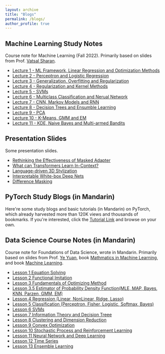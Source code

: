```yaml
---
layout: archive
title: "Blogs"
permalink: /blogs/
author_profile: true
---
```


<h2> Machine Learning Study Notes </h2>

Course note for Machine Learning (Fall 2022). Primarily based on slides from Prof. <a href="https://vatsalsharan.github.io/">Vatsal Sharan</a>. <br>
<ul>
    <li> <a href="https://weijingmin2000.github.io/files/Lecture 1 - ML Framework, Linear Regression and Optimization Methods.pdf">Lecture 1 - ML Framework, Linear Regression and Optimization Methods</a> </li>
    <li> <a href="https://weijingmin2000.github.io/files/Lecture 2 - Perceptron and Logistic Regression.pdf">Lecture 2 - Perceptron and Logistic Regression</a> </li>
    <li> <a href="https://weijingmin2000.github.io/files/Lecture 3 - Generalization, Overfitting and Regularization.pdf">Lecture 3 - Generalization, Overfitting and Regularization</a> </li>
    <li> <a href="https://weijingmin2000.github.io/files/Lecture 4 - Regularization and Kernel Methods.pdf">Lecture 4 - Regularization and Kernel Methods</a> </li>
    <li> <a href="https://weijingmin2000.github.io/files/Lecture 5 - SVMs.pdf">Lecture 5 - SVMs</a> </li>
    <li> <a href="https://weijingmin2000.github.io/files/Lecture 6 - Multiclass Classification and Nerual Network.pdf">Lecture 6 - Multiclass Classification and Nerual Network</a> </li>
    <li> <a href="https://weijingmin2000.github.io/files/Lecture 7 - CNN, Markov Models and RNN.pdf">Lecture 7 - CNN, Markov Models and RNN</a> </li>
    <li> <a href="https://weijingmin2000.github.io/files/Lecture 8 - Decision Trees and Ensumble Learning.pdf">Lecture 8 - Decision Trees and Ensumble Learning</a> </li>
    <li> <a href="https://weijingmin2000.github.io/files/Lecture 9 - PCA.pdf">Lecture 9 - PCA</a> </li>
    <li> <a href="https://weijingmin2000.github.io/files/Lecture 10 - K-Means, GMM and EM.pdf">Lecture 10 - K-Means, GMM and EM</a> </li>
    <li> <a href="https://weijingmin2000.github.io/files/Lecture 11 - KDE, Naive Bayes and Multi-armed Bandits.pdf">Lecture 11 - KDE, Naive Bayes and Multi-armed Bandits</a> </li>
</ul><p>


<h2> Presentation Slides </h2>
Some presentation slides.<br>
<ul>
    <li> <a href="https://weijingmin2000.github.io/files/Pre Slides/Rethinking the Effectiveness of Masked Adapter.pdf">Rethinking the Effectiveness of Masked Adapter</a> </li>
    <li> <a href="https://weijingmin2000.github.io/files/Pre Slides/What can Transformers Learn In-Context.pdf">What can Transformers Learn In-Context?</a> </li>
    <li> <a href="https://weijingmin2000.github.io/files/Pre Slides/Language-driven 3D Stylization.pdf">Language-driven 3D Stylization</a> </li>
    <li> <a href="https://weijingmin2000.github.io/files/Pre Slides/Interpretable White-box Deep Nets.pdf">Interpretable White-box Deep Nets</a> </li>
    <li> <a href="https://weijingmin2000.github.io/files/Pre Slides/Difference Masking.pdf">Difference Masking</a> </li>
</ul><p>


<h2> PyTorch Study Blogs (in Mandarin) </h2>

Here're some study blogs and basic tutorials (in Mandarin) on PyTorch, which already harvested more than 120K views and thousands of bookmarks. If you're interested, click the <a href="https://blog.csdn.net/weixin_44979150/category_11618935.html">Tutorial Link</a> and browse on your own.


<h2> Data Science Course Notes (in Mandarin) </h2>
Course note for Foundations of Data Science, wrote in Mandarin. Primarily based on slides from Prof. <a href="https://yy311.github.io/">Ye Yuan</a>, book <a href="https://book.douban.com/subject/35317174/">Mathmatics in Machine Learning</a>, and book <a href="https://cs.nju.edu.cn/zhouzh/zhouzh.files/publication/MLbook2016.htm">Machine Learning</a>. <br>
<ul>
    <li> <a href="https://weijingmin2000.github.io/files/Data Science/Lesson 1 Equation Solving.pdf">Lesson 1 Equation Solving</a> </li>
    <li> <a href="https://weijingmin2000.github.io/files/Data Science/Lesson 2 Functional Imitation.pdf">Lesson 2 Functional Imitation</a> </li>
    <li> <a href="https://weijingmin2000.github.io/files/Data Science/Lesson 3 Fundamentals of Optimizing Method.pdf">Lesson 3 Fundamentals of Optimizing Method</a> </li>
    <li> <a href="https://weijingmin2000.github.io/files/Data Science/Lesson 3.5 Estimator of Probability Density Function(MLE, MAP, Bayes, KNN, Parzen, GMM, EM).pdf">Lesson 3.5 Estimator of Probability Density Function(MLE, MAP, Bayes, KNN, Parzen, GMM, EM)</a> </li>
    <li> <a href="https://weijingmin2000.github.io/files/Data Science/Lesson 4 Regression (Linear, NonLinear, Ridge, Lasso).pdf">Lesson 4 Regression (Linear, NonLinear, Ridge, Lasso)</a> </li>
    <li> <a href="https://weijingmin2000.github.io/files/Data Science/Lesson 5 Classification (Perceptron, Fisher, Logistic, Softmax, Bayes).pdf">Lesson 5 Classification (Perceptron, Fisher, Logistic, Softmax, Bayes)</a> </li>
    <li> <a href="https://weijingmin2000.github.io/files/Data Science/Lesson 6 SVMs.pdf">Lesson 6 SVMs</a> </li>
    <li> <a href="https://weijingmin2000.github.io/files/Data Science/Lesson 7 Information Theory and Decision Treee.pdf">Lesson 7 Information Theory and Decision Treee</a> </li>
    <li> <a href="https://weijingmin2000.github.io/files/Data Science/Lesson 8 Clustering and Dimension Reduction.pdf">Lesson 8 Clustering and Dimension Reduction</a> </li>
    <li> <a href="https://weijingmin2000.github.io/files/Data Science/Lesson 9 Convex Optimization.pdf">Lesson 9 Convex Optimization</a> </li>
    <li> <a href="https://weijingmin2000.github.io/files/Data Science/Lesson 10 Stochastic Process and Reinforcement Learning.pdf">Lesson 10 Stochastic Process and Reinforcement Learning</a> </li>
    <li> <a href="https://weijingmin2000.github.io/files/Data Science/Lesson 11 Neural Network and Deep Learning.pdf">Lesson 11 Neural Network and Deep Learning</a> </li>
    <li> <a href="https://weijingmin2000.github.io/files/Data Science/Lesson 12 Time Series.pdf">Lesson 12 Time Series</a> </li>
    <li> <a href="https://weijingmin2000.github.io/files/Data Science/Lesson 13 Ensemble Learning.pdf">Lesson 13 Ensemble Learning</a> </li>
</ul><p>